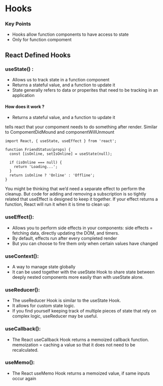 # Hooks 

### Key Points
- Hooks allow function components to have access to state 
- Only for function compoment



## React Defined Hooks 
### useState() : 
- Allows us to track state in a function component
- Returns a stateful value, and a function to update it
- State generally refers to data or properites that need to be tracking in an application

#### How does it work ? 
- Returns a stateful value, and a function to update it

tells react that your compoment needs to do something after render. Similar to CompomentDidMound and componentWillUnmount
```
import React, { useState, useEffect } from 'react';

function FriendStatus(props) {
  const [isOnline, setIsOnline] = useState(null);

  if (isOnline === null) {
    return 'Loading...';
  }
  return isOnline ? 'Online' : 'Offline';
}
  ```
  You might be thinking that we’d need a separate effect to perform the cleanup. But code for adding and removing a subscription is so tightly related that useEffect is designed to keep it together. If your effect returns a function, React will run it when it is time to clean up:

### useEffect(): 
- Allows you to perform side effects in your components: side effects = fetching data, directly updating the DOM, and timers.
- By default, effects run after every completed render
- But you can choose to fire them only when certain values have changed

### useContext():
- A way to manage state globally
- It can be used together with the useState Hook to share state between deeply nested components more easily than with useState alone.

### useReducer():
- The useReducer Hook is similar to the useState Hook.
- It allows for custom state logic.
- If you find yourself keeping track of multiple pieces of state that rely on complex logic, useReducer may be useful.

### useCallback():
- The React useCallback Hook returns a memoized callback function. memoization = caching a value so that it does not need to be recalculated.

### useMemo():
- The React useMemo Hook returns a memoized value, if same inputs occur again



